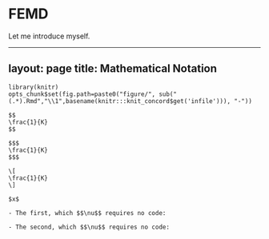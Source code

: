 FEMD
====


Let me introduce myself.

---
layout: page
title: Mathematical Notation
---


```{r options, echo=FALSE}
library(knitr)
opts_chunk$set(fig.path=paste0("figure/", sub("(.*).Rmd","\\1",basename(knitr:::knit_concord$get('infile'))), "-"))

$$
\frac{1}{K}
$$

$$$
\frac{1}{K}
$$$

\[
\frac{1}{K}
\]

$x$

- The first, which $$\nu$$ requires no code:

- The second, which $$\nu$$ requires no code:

